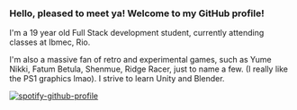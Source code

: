### Hello, pleased to meet ya! Welcome to my GitHub profile!

I'm a 19 year old Full Stack development student, currently attending classes at Ibmec, Rio.

I'm also a massive fan of retro and experimental games, such as Yume Nikki, Fatum Betula, Shenmue, Ridge Racer, just to name a few. (I really like the PS1 graphics lmao). I strive to learn Unity and Blender.

[![spotify-github-profile](https://spotify-github-profile.vercel.app/api/view?uid=22ah5rfq5an7igxpgxdb3h3ra&cover_image=true&theme=natemoo-re&show_offline=false&background_color=121212&interchange=false&bar_color=53b14f&bar_color_cover=false)](https://spotify-github-profile.vercel.app/api/view?uid=22ah5rfq5an7igxpgxdb3h3ra&redirect=true)
